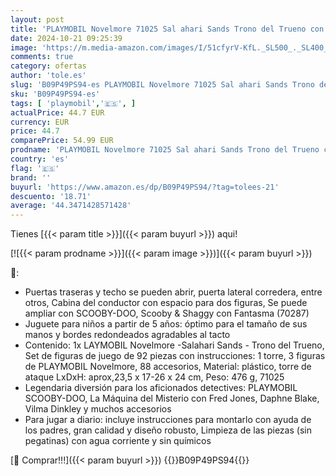 ```yaml
---
layout: post
title: 'PLAYMOBIL Novelmore 71025 Sal ahari Sands Trono del Trueno con catapulta  Juguete para niños a Partir de 5 años'
date: 2024-10-21 09:25:39
image: 'https://m.media-amazon.com/images/I/51cfyrV-KfL._SL500_._SL400_.jpg'
comments: true
category: ofertas
author: 'tole.es'
slug: 'B09P49PS94-es PLAYMOBIL Novelmore 71025 Sal ahari Sands Trono del Trueno...'
sku: 'B09P49PS94-es'
tags: [ 'playmobil','🇪🇸', ]
actualPrice: 44.7 EUR
currency: EUR
price: 44.7
comparePrice: 54.99 EUR
prodname: 'PLAYMOBIL Novelmore 71025 Sal ahari Sands Trono del Trueno con catapulta  Juguete para niños a Partir de 5 años'
country: 'es'
flag: '🇪🇸'
brand: ''
buyurl: 'https://www.amazon.es/dp/B09P49PS94/?tag=tolees-21'
descuento: '18.71'
average: '44.3471428571428'
---
```


Tienes [{{< param title >}}]({{< param buyurl >}}) aqui!

[![{{< param prodname >}}]({{< param image >}})]({{< param buyurl >}})

🔎:

- Puertas traseras y techo se pueden abrir, puerta lateral corredera, entre otros, Cabina del conductor con espacio para dos figuras, Se puede ampliar con SCOOBY-DOO, Scooby & Shaggy con Fantasma (70287)
- Juguete para niños a partir de 5 años: óptimo para el tamaño de sus manos y bordes redondeados agradables al tacto
- Contenido: 1x LAYMOBIL Novelmore -Salahari Sands - Trono del Trueno, Set de figuras de juego de 92 piezas con instrucciones: 1 torre, 3 figuras de PLAYMOBIL Novelmore, 88 accesorios, Material: plástico, torre de ataque LxDxH: aprox,23,5 x 17-26 x 24 cm, Peso: 476 g, 71025
- Legendaria diversión para los aficionados detectives: PLAYMOBIL SCOOBY-DOO, La Máquina del Misterio con Fred Jones, Daphne Blake, Vilma Dinkley y muchos accesorios
- Para jugar a diario: incluye instrucciones para montarlo con ayuda de los padres, gran calidad y diseño robusto, Limpieza de las piezas (sin pegatinas) con agua corriente y sin químicos

[🛒 Comprar!!!]({{< param buyurl >}})
{{<world>}}B09P49PS94{{</world>}}
